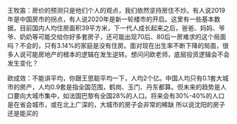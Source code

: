 王牧笛：房价的预测只是他们个人的观点，我们依然坚持房住不炒。有人说2019年是中国房市的拐点，有人说2020年是新一轮楼市的开启。这里有一些基本数据，目前国内人均住房面积39平方米，下一代人成长起来之后，爸爸、妈妈、爷爷、奶奶等可能交给你好多套房子，还可能出现70后、80后一房难求的这个局面吗？不会的，只有3.14%的家庭是没有住房。面对现在出生率不断下降的局面，很多人说可能房地产的根本的逻辑在发生逆转。想问问欧老师，底层投资逻辑会不会发生变化？

欧成效：不能讲平均，你跟王思聪平均一下，人均2个亿。中国人均只有0.1套大城市的房产，人均0.9套是指全国范围，鹤岗、玉门、丹东都算。但未来的趋势是人口要向大城市集中，如法国巴黎有全国28%的人口。将来会有30%-40%的人口是在省会城市，或在北上广深的，大城市的房子会非常的稀缺
所以说沈阳的房子还是能买的




